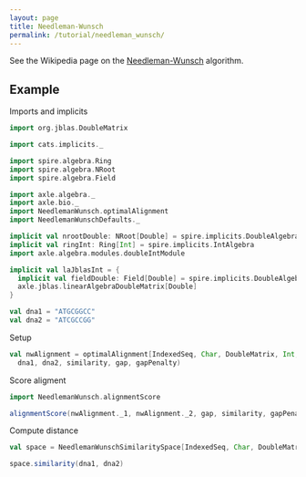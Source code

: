 ```yaml
---
layout: page
title: Needleman-Wunsch
permalink: /tutorial/needleman_wunsch/
---
```


See the Wikipedia page on the
[Needleman-Wunsch](https://en.wikipedia.org/wiki/Needleman%E2%80%93Wunsch_algorithm) algorithm.

## Example

Imports and implicits

```scala mdoc:silent
import org.jblas.DoubleMatrix

import cats.implicits._

import spire.algebra.Ring
import spire.algebra.NRoot
import spire.algebra.Field

import axle.algebra._
import axle.bio._
import NeedlemanWunsch.optimalAlignment
import NeedlemanWunschDefaults._

implicit val nrootDouble: NRoot[Double] = spire.implicits.DoubleAlgebra
implicit val ringInt: Ring[Int] = spire.implicits.IntAlgebra
import axle.algebra.modules.doubleIntModule

implicit val laJblasInt = {
  implicit val fieldDouble: Field[Double] = spire.implicits.DoubleAlgebra
  axle.jblas.linearAlgebraDoubleMatrix[Double]
}
```

```scala mdoc
val dna1 = "ATGCGGCC"
val dna2 = "ATCGCCGG"
```

Setup

```scala mdoc
val nwAlignment = optimalAlignment[IndexedSeq, Char, DoubleMatrix, Int, Double](
  dna1, dna2, similarity, gap, gapPenalty)
```

Score aligment

```scala mdoc
import NeedlemanWunsch.alignmentScore

alignmentScore(nwAlignment._1, nwAlignment._2, gap, similarity, gapPenalty)
```

Compute distance

```scala mdoc
val space = NeedlemanWunschSimilaritySpace[IndexedSeq, Char, DoubleMatrix, Int, Double](similarity, gapPenalty)

space.similarity(dna1, dna2)
```

